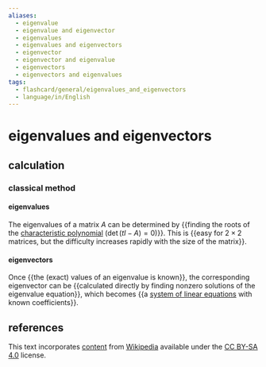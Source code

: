 ```yaml
---
aliases:
  - eigenvalue
  - eigenvalue and eigenvector
  - eigenvalues
  - eigenvalues and eigenvectors
  - eigenvector
  - eigenvector and eigenvalue
  - eigenvectors
  - eigenvectors and eigenvalues
tags:
  - flashcard/general/eigenvalues_and_eigenvectors
  - language/in/English
---
```


# eigenvalues and eigenvectors

## calculation

### classical method

#### eigenvalues

The eigenvalues of a matrix $A$ can be determined by {{finding the roots of the [characteristic polynomial](characteristic%20polynomial.md) ($\det(tI - A) = 0$)}}. This is {{easy for $2 \times 2$ matrices, but the difficulty increases rapidly with the size of the matrix}}. <!--SR:!2024-08-10,39,290!2024-07-05,17,290-->

#### eigenvectors

Once {{the (exact) values of an eigenvalue is known}}, the corresponding eigenvector can be {{calculated directly by finding nonzero solutions of the eigenvalue equation}}, which becomes {{a [system of linear equations](system%20of%20linear%20equations.md) with known coefficients}}. <!--SR:!2024-07-03,15,290!2024-07-16,20,250!2024-08-11,40,290-->

## references

This text incorporates [content](https://en.wikipedia.org/wiki/eigenvalues_and_eigenvectors) from [Wikipedia](Wikipedia.md) available under the [CC BY-SA 4.0](https://creativecommons.org/licenses/by-sa/4.0/) license.
